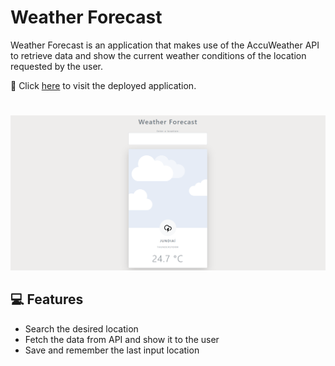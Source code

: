 # Weather Forecast


Weather Forecast is an application that makes use of the AccuWeather API to retrieve data and show the current weather conditions of the location requested by the user.

📌 Click [here](https://weather-forecast0.netlify.app/) to visit the deployed application.

#

!["Screenshot of main page"](/img/preview.png)


## 💻 Features

- Search the desired location
- Fetch the data from API and show it to the user
- Save and remember the last input location